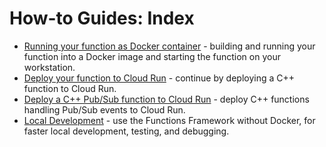 # How-to Guides: Index

* [Running your function as Docker container] - building and running your
  function into a Docker image and starting the function on your workstation.
* [Deploy your function to Cloud Run] - continue by deploying a C++ function to
  Cloud Run.
* [Deploy a C++ Pub/Sub function to Cloud Run] - deploy C++ functions handling
  Pub/Sub events to Cloud Run.
* [Local Development] - use the Functions Framework without Docker, for faster
  local development, testing, and debugging.

[Running your function as Docker container]: /examples/site/howto_create_container/README.md
[Deploy your function to Cloud Run]: /examples/site/howto_deploy_to_cloud_run/README.md
[Deploy a C++ Pub/Sub function to Cloud Run]: /examples/site/howto_deploy_cloud_event/README.md
[Local Development]: /examples/site/howto_local_development/README.md
